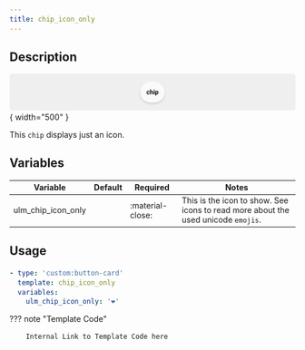 ```yaml
---
title: chip_icon_only
---
```

<!-- markdownlint-disable MD046 -->

## Description

![example-image](../../assets/img/ulm_chips/chip_example.png){ width="500" }

This `chip` displays just an icon.

## Variables

| Variable | Default | Required         | Notes             |
|----------|---------|------------------|-------------------|
| ulm_chip_icon_only     |         | :material-close: | This is the icon to show. See icons to read more about the used unicode `emojis`.  |

## Usage

```yaml
- type: 'custom:button-card'
  template: chip_icon_only
  variables:
    ulm_chip_icon_only: '❤️'
```

??? note "Template Code"

        Internal Link to Template Code here

